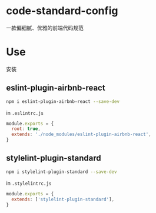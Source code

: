 # code-standard-config

一款偏细腻、优雅的前端代码规范

# Use

安装

## eslint-plugin-airbnb-react

``` bash
npm i eslint-plugin-airbnb-react --save-dev

```

in `.eslintrc.js`

``` js
module.exports = {
  root: true,
  extends: './node_modules/eslint-plugin-airbnb-react',
}
```

## stylelint-plugin-standard

``` bash
npm i stylelint-plugin-standard --save-dev

```

in `.stylelintrc.js`

``` js
module.exports = {
  extends: ['stylelint-plugin-standard'],
}
```
